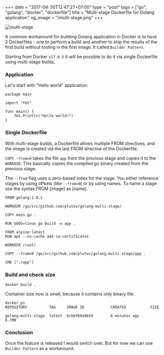 +++
date = "2017-04-30T12:47:27+07:00"
type = "post"
tags = ["go", "golang", "docker", "dockerfile"]
title = "Multi-stage Dockerfile for Golang application"
og_image = "/multi-stage.png"
+++

![multi-stage](/multi-stage.png)

A common workaround for building Golang application in Docker is to have 2 Dockerfiles - one to perform a build and another to ship the results of the first build without  tooling in the first image. It called `Builder Pattern`.

Starting from Docker `v17.0.5` it *will* be possible to do it via single Dockerfile using multi-stage builds.

### Application

Let's start with "Hello world" application:
```
package main

import "fmt"

func main() {
	fmt.Println("Hello world!")
}
```

### Single Dockerfile

With multi-stage builds, a Dockerfile allows multiple FROM directives, and the image is created via the last FROM directive of the Dockerfile.

`COPY –from=0` takes the file `app` from the previous stage and copies it to the `WORKDIR`. This basically copies the compiled go binary created from the previous stage.

The `--from` flag uses a zero-based index for the stage. You either reference stages by using offsets (like `--from=0`) or by using names. To name a stage use the syntax FROM [image] as [name].

```
FROM golang:1.8.1

WORKDIR /go/src/github.com/plutov/golang-multi-stage/

COPY main.go .

RUN GOOS=linux go build -o app .

FROM alpine:latest
RUN apk --no-cache add ca-certificates

WORKDIR /root/

COPY --from=0 /go/src/github.com/plutov/golang-multi-stage/app .

CMD ["./app"]
```

### Build and check size

```
docker build .
```

Container size now is small, because it contains only binary file.
```
docker ps
REPOSITORY          TAG     IMAGE ID            CREATED           SIZE

golang-multi-stage  latest  bcbbf69a9b59        6 minutes ago     6.7MB
```

### Conclusion

Once the feature is released I would switch over. But for now we can use `Builder Pattern` as a workaround.
